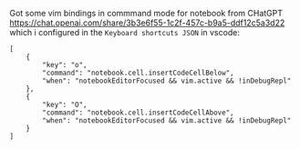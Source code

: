 Got some vim bindings in commmand mode for notebook
from CHatGPT https://chat.openai.com/share/3b3e6f55-1c2f-457c-b9a5-ddf12c5a3d22
which i configured in the `Keyboard shortcuts JSON` in vscode:
```
[
    {
        "key": "o",
        "command": "notebook.cell.insertCodeCellBelow",
        "when": "notebookEditorFocused && vim.active && !inDebugRepl"
    },
    {
        "key": "O",
        "command": "notebook.cell.insertCodeCellAbove",
        "when": "notebookEditorFocused && vim.active && !inDebugRepl"
    }
]
```